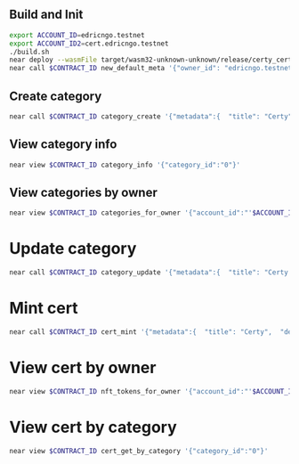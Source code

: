 ## Build and Init

```bash
export ACCOUNT_ID=edricngo.testnet
export ACCOUNT_ID2=cert.edricngo.testnet
./build.sh
near deploy --wasmFile target/wasm32-unknown-unknown/release/certy_cert.wasm --accountId $CONTRACT_ID
near call $CONTRACT_ID new_default_meta '{"owner_id": "edricngo.testnet"}' --accountId edricngo.testnet
```

## Create category

```bash
near call $CONTRACT_ID category_create '{"metadata":{  "title": "Certy",  "description": "Certy",  "media": "Certy",  "issued_at": 1653258436,  "updated_at":1653258436 ,  "fields": "Certy",  "reference": "Certy"}}' --accountId $ACCOUNT_ID --depositYocto 6150000000000000000000
```

## View category info

```bash
near view $CONTRACT_ID category_info '{"category_id":"0"}'
```

## View categories by owner

```bash
near view $CONTRACT_ID categories_for_owner '{"account_id":"'$ACCOUNT_ID'"}'
```

# Update category

```bash
near call $CONTRACT_ID category_update '{"metadata":{  "title": "Certy updated",  "description": "Certy",  "media": "Certy",  "issued_at": 1653258436,  "updated_at":1653258436 ,  "fields": "Certy",  "reference": "Certy"}, "category_id" : "0"}' --accountId $ACCOUNT_ID --depositYocto 6150000000000000000000
```

# Mint cert

```bash
near call $CONTRACT_ID cert_mint '{"metadata":{  "title": "Certy",  "description": "Certy",  "media": "Certy",  "issued_at": 1653258436,  "updated_at":1653258436 ,  "fields": "Certy",  "reference": "Certy"}, "receiver_id" : "'$ACCOUNT_ID'", "category_id" : "0" }' --accountId $ACCOUNT_ID --depositYocto 9180000000000000000000
```

# View cert by owner

```bash
near view $CONTRACT_ID nft_tokens_for_owner '{"account_id":"'$ACCOUNT_ID'"}'
```

# View cert by category

```bash
near view $CONTRACT_ID cert_get_by_category '{"category_id":"0"}'
```
